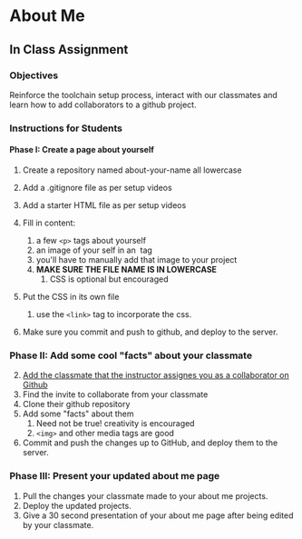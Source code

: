 # About Me
## In Class Assignment
### Objectives
Reinforce the toolchain setup process, interact with our classmates and learn how to add collaborators to a github project.
### Instructions for Students
#### Phase I: Create a page about yourself
1. Create a repository named about-your-name all lowercase

3. Add a .gitignore file as per setup videos
4. Add a starter HTML file as per setup videos
5. Fill in content:
    1. a few `<p>` tags about yourself
    2. an image of your self in an <img> tag
    3. you'll have to manually add that image to your project
    4. **MAKE SURE THE FILE NAME IS IN LOWERCASE**
        1. CSS is optional but encouraged
6. Put the CSS in its own file
    1. use the `<link>` tag to incorporate the css.
7. Make sure you commit and push to github, and deploy to the server.

### Phase II: Add some cool "facts" about your classmate
2. [Add the classmate that the instructor assignes you as a collaborator on Github](https://help.github.com/en/articles/inviting-collaborators-to-a-personal-repository)
1. Find the invite to collaborate from your classmate
2. Clone their github repository
3. Add some "facts" about them
    1. Need not be true! creativity is encouraged
    2. `<img>` and other media tags are good
4. Commit and push the changes up to GitHub, and deploy them to the server.

### Phase III: Present your updated about me page
1. Pull the changes your classmate made to your about me projects.
2. Deploy the updated projects.
2. Give a 30 second presentation of your about me page after being edited by your classmate.
